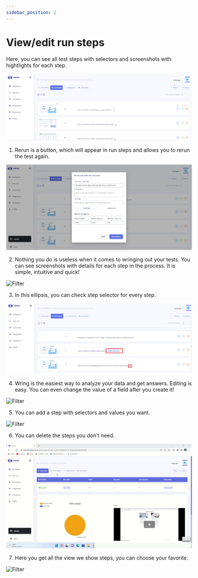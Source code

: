 ```yaml
---
sidebar_position: 2
---
```


# View/edit run steps

Here, you can see all test steps with selectors and screenshots with hightlights for each step. 

![Filter](/img/rsteps.png)

1. Rerun is a button, which will appear in run steps and allows you to rerun the test again.

![Filter](/img/rerun.png)

2. Nothing you do is useless when it comes to wringing out your tests. You can see screenshots with details for each step in the process. It is simple, intuitive and quick!

![Filter](/img/run.gif)

3. In this ellipsis, you can check step selector for every step. 

![Filter](/img/selector.png)

4. Wring is the easiest way to analyze your data and get answers.           Editing is easy. You can even change the value of a field after you create it! 

![Filter](/img/editsteps.gif)

5. You can add a step with selectors and values you want. 

![Filter](/img/AddStep.gif)


6. You can delete the steps you don't need.

![Filter](/img/delete.gif)


7.  Here you get all the view we show steps, you can choose your favorite. 

![Filter](/img/vieww.gif)

